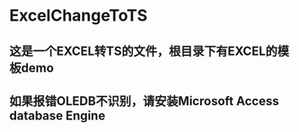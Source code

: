 # ExcelChangeToTS

## 这是一个EXCEL转TS的文件，根目录下有EXCEL的模板demo

## 如果报错OLEDB不识别，请安装Microsoft Access database Engine
